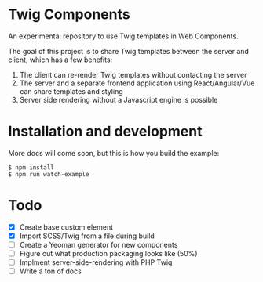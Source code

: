 # Twig Components

An experimental repository to use Twig templates in Web Components.

The goal of this project is to share Twig templates between the server and
client, which has a few benefits:

1. The client can re-render Twig templates without contacting the server
1. The server and a separate frontend application using React/Angular/Vue can
share templates and styling
1. Server side rendering without a Javascript engine is possible

# Installation and development

More docs will come soon, but this is how you build the example:

```
$ npm install
$ npm run watch-example
```

# Todo

- [x] Create base custom element
- [x] Import SCSS/Twig from a file during build
- [ ] Create a Yeoman generator for new components
- [ ] Figure out what production packaging looks like (50%)
- [ ] Implment server-side-rendering with PHP Twig
- [ ] Write a ton of docs
